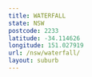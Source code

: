 ```yaml
---
title: WATERFALL
state: NSW
postcode: 2233
latitude: -34.114626
longitude: 151.027919
url: /nsw/waterfall/
layout: suburb
---
```

